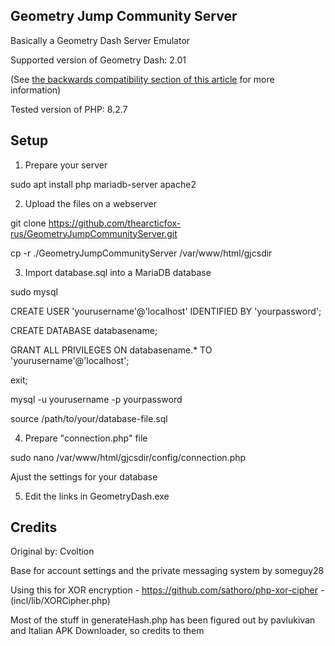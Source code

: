 ## Geometry Jump Community Server
Basically a Geometry Dash Server Emulator

Supported version of Geometry Dash: 2.01

(See [the backwards compatibility section of this article](https://github.com/Cvolton/GMDprivateServer/wiki/Deliberate-differences-from-real-GD) for more information)

Tested version of PHP: 8.2.7


## Setup
1) Prepare your server

sudo apt install php mariadb-server apache2

2) Upload the files on a webserver

git clone https://github.com/thearcticfox-rus/GeometryJumpCommunityServer.git

cp -r ./GeometryJumpCommunityServer /var/www/html/gjcsdir

3) Import database.sql into a MariaDB database

sudo mysql

CREATE USER 'yourusername'@'localhost' IDENTIFIED BY 'yourpassword';

CREATE DATABASE databasename;

GRANT ALL PRIVILEGES ON databasename.* TO 'yourusername'@'localhost';

exit;

mysql -u yourusername -p yourpassword

source /path/to/your/database-file.sql

4) Prepare "connection.php" file

sudo nano /var/www/html/gjcsdir/config/connection.php

Ajust the settings for your database

5) Edit the links in GeometryDash.exe

## Credits
Original by: Cvoltion

Base for account settings and the private messaging system by someguy28

Using this for XOR encryption - https://github.com/sathoro/php-xor-cipher - (incl/lib/XORCipher.php)

Most of the stuff in generateHash.php has been figured out by pavlukivan and Italian APK Downloader, so credits to them
